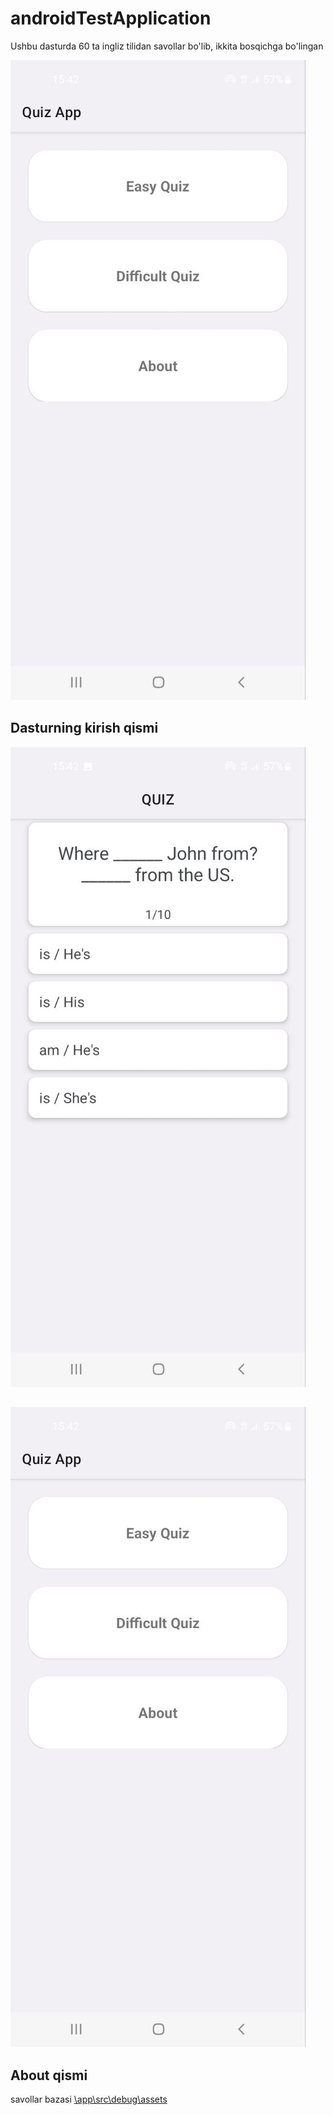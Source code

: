 # androidTestApplication
Ushbu dasturda 60 ta ingliz tilidan savollar bo'lib, ikkita bosqichga bo'lingan

<img src="./asosiy.jpg" >
<h2>Dasturning kirish qismi</h2>


<img src="./img.jpg" >
<h2></h2>

<img src="./about.jpg"  >
<h2>About qismi</h2>


<p>savollar  bazasi <a href="\app\src\debug\assets">\app\src\debug\assets</a></p>


